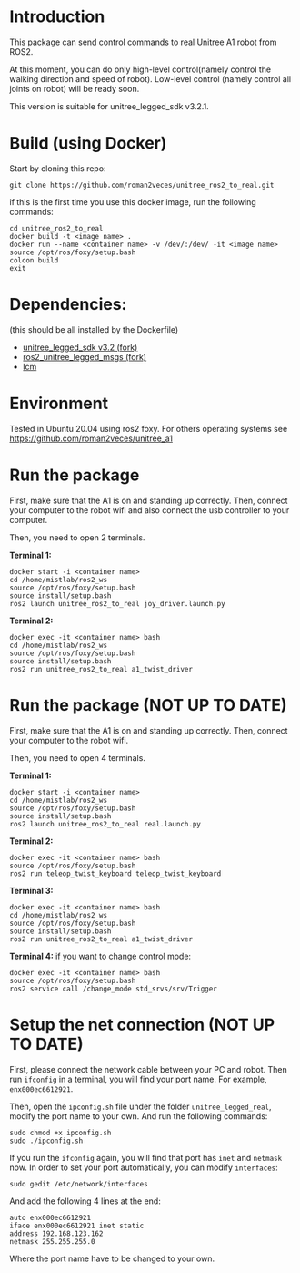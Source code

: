 # Introduction
This package can send control commands to real Unitree A1 robot from ROS2. 

At this moment, you can do only high-level control(namely control the walking direction and speed of robot). Low-level control (namely control all joints on robot) will be ready soon.

This version is suitable for unitree_legged_sdk v3.2.1.

# Build (using Docker)
Start by cloning this repo:
```
git clone https://github.com/roman2veces/unitree_ros2_to_real.git
```

if this is the first time you use this docker image, run the following commands: 

```
cd unitree_ros2_to_real
docker build -t <image name> .
docker run --name <container name> -v /dev/:/dev/ -it <image name>
source /opt/ros/foxy/setup.bash
colcon build
exit 
```

# Dependencies:
(this should be all installed by the Dockerfile)

* [unitree_legged_sdk v3.2 (fork)](https://github.com/roman2veces/unitree_legged_sdk)
* [ros2_unitree_legged_msgs (fork)](https://github.com/roman2veces/ros2_unitree_legged_msgs)
* [lcm](https://github.com/lcm-proj/lcm/archive/refs/tags/)

# Environment
Tested in Ubuntu 20.04 using ros2 foxy. For others operating systems see https://github.com/roman2veces/unitree_a1 

# Run the package
First, make sure that the A1 is on and standing up correctly. Then, connect your computer to 
the robot wifi and also connect the usb controller to your computer. 

Then, you need to open 2 terminals.

**Terminal 1:**
```
docker start -i <container name>
cd /home/mistlab/ros2_ws
source /opt/ros/foxy/setup.bash
source install/setup.bash
ros2 launch unitree_ros2_to_real joy_driver.launch.py
```

**Terminal 2:**
```
docker exec -it <container name> bash
cd /home/mistlab/ros2_ws
source /opt/ros/foxy/setup.bash
source install/setup.bash
ros2 run unitree_ros2_to_real a1_twist_driver
```

# Run the package (NOT UP TO DATE)
First, make sure that the A1 is on and standing up correctly. Then, connect your computer to 
the robot wifi. 

Then, you need to open 4 terminals.

**Terminal 1:**
```
docker start -i <container name>
cd /home/mistlab/ros2_ws
source /opt/ros/foxy/setup.bash
source install/setup.bash
ros2 launch unitree_ros2_to_real real.launch.py
```

**Terminal 2:**
```
docker exec -it <container name> bash
source /opt/ros/foxy/setup.bash
ros2 run teleop_twist_keyboard teleop_twist_keyboard
```

**Terminal 3:**
```
docker exec -it <container name> bash
cd /home/mistlab/ros2_ws
source /opt/ros/foxy/setup.bash
source install/setup.bash
ros2 run unitree_ros2_to_real a1_twist_driver
```

**Terminal 4:**
if you want to change control mode:
```
docker exec -it <container name> bash
source /opt/ros/foxy/setup.bash
ros2 service call /change_mode std_srvs/srv/Trigger
```

# Setup the net connection (NOT UP TO DATE)
First, please connect the network cable between your PC and robot. Then run `ifconfig` in a terminal, you will find your port name. For example, `enx000ec6612921`.

Then, open the `ipconfig.sh` file under the folder `unitree_legged_real`, modify the port name to your own. And run the following commands:
```
sudo chmod +x ipconfig.sh
sudo ./ipconfig.sh
```
If you run the `ifconfig` again, you will find that port has `inet` and `netmask` now.
In order to set your port automatically, you can modify `interfaces`:
```
sudo gedit /etc/network/interfaces
```
And add the following 4 lines at the end:
```
auto enx000ec6612921
iface enx000ec6612921 inet static
address 192.168.123.162
netmask 255.255.255.0
```
Where the port name have to be changed to your own.

